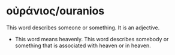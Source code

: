 # οὐράνιος/ouranios
This word describes someone or something. It is an adjective.
* This word means heavenly. This word describes somebody or something that is associated with heaven or in heaven.
